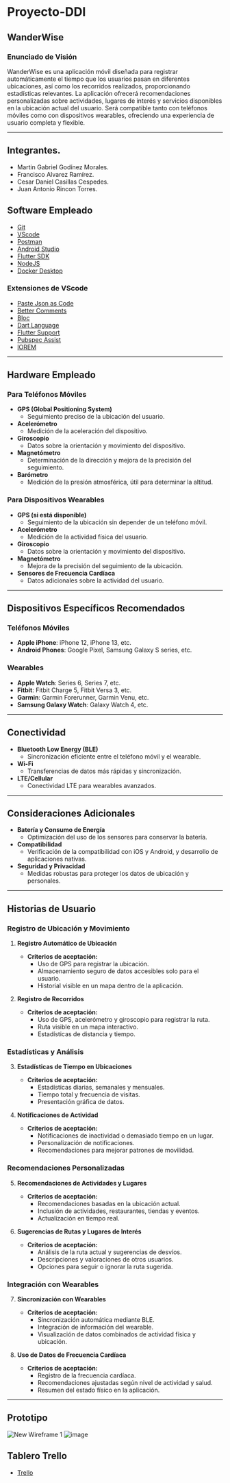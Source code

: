 # Proyecto-DDI

## WanderWise

### Enunciado de Visión
WanderWise es una aplicación móvil diseñada para registrar automáticamente el tiempo que los usuarios pasan en diferentes ubicaciones, así como los recorridos realizados, proporcionando estadísticas relevantes. La aplicación ofrecerá recomendaciones personalizadas sobre actividades, lugares de interés y servicios disponibles en la ubicación actual del usuario. Será compatible tanto con teléfonos móviles como con dispositivos wearables, ofreciendo una experiencia de usuario completa y flexible.

---
## Integrantes.
 - Martin Gabriel Godínez Morales.
 - Francisco Alvarez Ramírez.
 - Cesar Daniel Casillas Cespedes.
 - Juan Antonio Rincon Torres.

## Software Empleado

- [Git](https://git-scm.com/)
- [VScode](https://code.visualstudio.com/download)
- [Postman](https://www.postman.com/downloads/)
- [Android Studio](https://developer.android.com/studio)
- [Flutter SDK](https://flutter.dev/)
- [NodeJS](https://nodejs.org/en/download/current)
- [Docker Desktop](https://www.docker.com/products/docker-desktop)

### Extensiones de VScode

- [Paste Json as Code](https://marketplace.visualstudio.com/items?itemName=typeguard.quicktype-vs)
- [Better Comments](https://marketplace.visualstudio.com/items?itemName=aaron-bond.better-comments)
- [Bloc](https://marketplace.visualstudio.com/items?itemName=FelixAngelov.bloc)
- [Dart Language](https://marketplace.visualstudio.com/items?itemName=Dart-Code.dart-code)
- [Flutter Support](https://marketplace.visualstudio.com/items?itemName=Dart-Code.flutter)
- [Pubspec Assist](https://marketplace.visualstudio.com/items?itemName=jeroen-meijer.pubspec-assist)
- [lOREM](https://marketplace.visualstudio.com/items?itemName=Tyriar.lorem-ipsum)

---

## Hardware Empleado

### Para Teléfonos Móviles

- **GPS (Global Positioning System)**
  - Seguimiento preciso de la ubicación del usuario.
- **Acelerómetro**
  - Medición de la aceleración del dispositivo.
- **Giroscopio**
  - Datos sobre la orientación y movimiento del dispositivo.
- **Magnetómetro**
  - Determinación de la dirección y mejora de la precisión del seguimiento.
- **Barómetro**
  - Medición de la presión atmosférica, útil para determinar la altitud.

### Para Dispositivos Wearables

- **GPS (si está disponible)**
  - Seguimiento de la ubicación sin depender de un teléfono móvil.
- **Acelerómetro**
  - Medición de la actividad física del usuario.
- **Giroscopio**
  - Datos sobre la orientación y movimiento del dispositivo.
- **Magnetómetro**
  - Mejora de la precisión del seguimiento de la ubicación.
- **Sensores de Frecuencia Cardíaca**
  - Datos adicionales sobre la actividad del usuario.

---

## Dispositivos Específicos Recomendados

### Teléfonos Móviles
- **Apple iPhone**: iPhone 12, iPhone 13, etc.
- **Android Phones**: Google Pixel, Samsung Galaxy S series, etc.

### Wearables
- **Apple Watch**: Series 6, Series 7, etc.
- **Fitbit**: Fitbit Charge 5, Fitbit Versa 3, etc.
- **Garmin**: Garmin Forerunner, Garmin Venu, etc.
- **Samsung Galaxy Watch**: Galaxy Watch 4, etc.

---

## Conectividad

- **Bluetooth Low Energy (BLE)**
  - Sincronización eficiente entre el teléfono móvil y el wearable.
- **Wi-Fi**
  - Transferencias de datos más rápidas y sincronización.
- **LTE/Cellular**
  - Conectividad LTE para wearables avanzados.

---

## Consideraciones Adicionales

- **Batería y Consumo de Energía**
  - Optimización del uso de los sensores para conservar la batería.
- **Compatibilidad**
  - Verificación de la compatibilidad con iOS y Android, y desarrollo de aplicaciones nativas.
- **Seguridad y Privacidad**
  - Medidas robustas para proteger los datos de ubicación y personales.

---

## Historias de Usuario

### Registro de Ubicación y Movimiento

1. **Registro Automático de Ubicación**
   - **Criterios de aceptación:**
     - Uso de GPS para registrar la ubicación.
     - Almacenamiento seguro de datos accesibles solo para el usuario.
     - Historial visible en un mapa dentro de la aplicación.

2. **Registro de Recorridos**
   - **Criterios de aceptación:**
     - Uso de GPS, acelerómetro y giroscopio para registrar la ruta.
     - Ruta visible en un mapa interactivo.
     - Estadísticas de distancia y tiempo.

### Estadísticas y Análisis

3. **Estadísticas de Tiempo en Ubicaciones**
   - **Criterios de aceptación:**
     - Estadísticas diarias, semanales y mensuales.
     - Tiempo total y frecuencia de visitas.
     - Presentación gráfica de datos.

4. **Notificaciones de Actividad**
   - **Criterios de aceptación:**
     - Notificaciones de inactividad o demasiado tiempo en un lugar.
     - Personalización de notificaciones.
     - Recomendaciones para mejorar patrones de movilidad.

### Recomendaciones Personalizadas

5. **Recomendaciones de Actividades y Lugares**
   - **Criterios de aceptación:**
     - Recomendaciones basadas en la ubicación actual.
     - Inclusión de actividades, restaurantes, tiendas y eventos.
     - Actualización en tiempo real.

6. **Sugerencias de Rutas y Lugares de Interés**
   - **Criterios de aceptación:**
     - Análisis de la ruta actual y sugerencias de desvíos.
     - Descripciones y valoraciones de otros usuarios.
     - Opciones para seguir o ignorar la ruta sugerida.

### Integración con Wearables

7. **Sincronización con Wearables**
   - **Criterios de aceptación:**
     - Sincronización automática mediante BLE.
     - Integración de información del wearable.
     - Visualización de datos combinados de actividad física y ubicación.

8. **Uso de Datos de Frecuencia Cardíaca**
   - **Criterios de aceptación:**
     - Registro de la frecuencia cardíaca.
     - Recomendaciones ajustadas según nivel de actividad y salud.
     - Resumen del estado físico en la aplicación.

---

## Prototipo

![New Wireframe 1](https://github.com/jantorres53/Proyecto-DDI/assets/123511310/5df19be6-81ae-4338-bb70-8fd2e7a682a4)
![image](https://github.com/jantorres53/Proyecto-DDI/assets/123511310/848f999d-75ef-4793-99d2-7a60a5c98e39)


## Tablero Trello
- [Trello](https://trello.com/invite/b/pmcREqsL/ATTIebd77814d28dd3db7696c5f728130108604FD161/proyecto-ddi)
